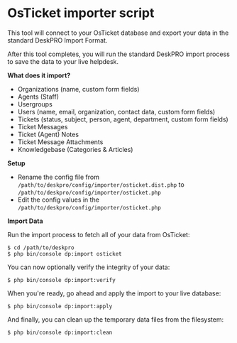 OsTicket importer script
========================

This tool will connect to your OsTicket database and export your data in the standard DeskPRO Import Format.

After this tool completes, you will run the standard DeskPRO import process to save the data to your live helpdesk.

**What does it import?**

* Organizations (name, custom form fields)
* Agents (Staff)
* Usergroups
* Users (name, email, organization, contact data, custom form fields)
* Tickets (status, subject, person, agent, department, custom form fields)
* Ticket Messages
* Ticket (Agent) Notes
* Ticket Message Attachments
* Knowledgebase (Categories & Articles)

**Setup**

* Rename the config file from `/path/to/deskpro/config/importer/osticket.dist.php` to `/path/to/deskpro/config/importer/osticket.php`
* Edit the config values in the `/path/to/deskpro/config/importer/osticket.php`

**Import Data**

Run the import process to fetch all of your data from OsTicket:

    $ cd /path/to/deskpro
    $ php bin/console dp:import osticket

You can now optionally verify the integrity of your data:

    $ php bin/console dp:import:verify

When you're ready, go ahead and apply the import to your live database:

    $ php bin/console dp:import:apply

And finally, you can clean up the temporary data files from the filesystem:

    $ php bin/console dp:import:clean

